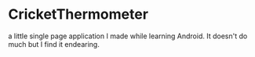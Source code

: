 # CricketThermometer
a little single page application I made while learning Android. It doesn't do much but I find it endearing. 
